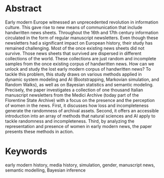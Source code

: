 # Abstract

Early modern Europe witnessed an unprecedented revolution in information culture. This gave rise to new means of communication that include handwritten news sheets. Throughout the 16th and 17th century information circulated in the form of regular manuscript newsletters. Even though these newsletters had a significant impact on European history, their study has remained challenging. Most of the once existing news sheets did not survive. Those news sheets that survived are dispersed in different collections of the world. These collections are just random and incomplete samples from the once existing corpus of handwritten news. How can we unlock and study the lost early modern corpus of handwritten news? To tackle this problem, this study draws on various methods applied in dynamic system modeling and AI (Bootstrapping, Markovian simulation, and Random Walks), as well as on Bayesian statistics and semantic modeling. Precisely, the paper investigates a collection of one thousand Italian manuscript newsletters from the Medici Archive (today part of the Florentine State Archive) with a focus on the presence and the perception of women in the news. First, it discusses how loss and incompleteness generate the randomness of archival assets. Second, it offers an accessible introduction into an array of methods that natural sciences and AI apply to tackle randomness and incompleteness. Third, by analyzing the representation and presence of women in early modern news, the paper presents these methods in action.
# Keywords
early modern history, media history, simulation, gender, manuscript news, semantic modelling, Bayesian inference